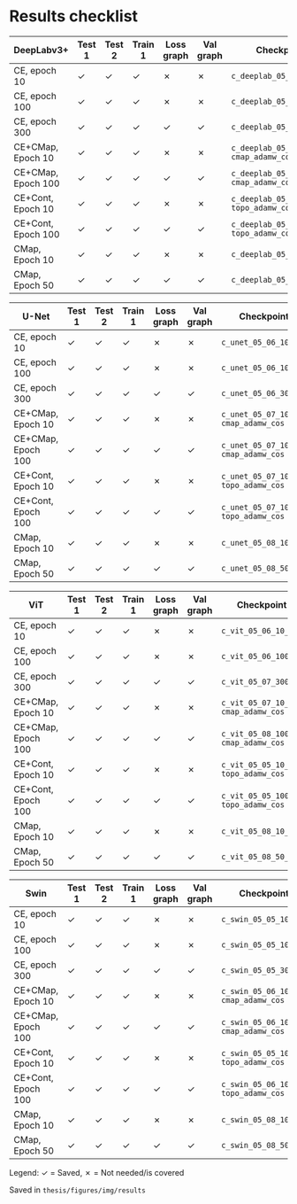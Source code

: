 # Results checklist

| DeepLabv3+         | Test 1 | Test 2 | Train 1 | Loss graph | Val graph | Checkpoint  (`file_name`)               |
|--------------------|--------|--------|---------|------------|-----------|-----------------------------------------|
| CE, epoch 10       | ✓      | ✓      | ✓       | ✗          | ✗         | `c_deeplab_05_04_10_ce_adamw_cos`       |
| CE, epoch 100      | ✓      | ✓      | ✓       | ✗          | ✗         | `c_deeplab_05_04_100_ce_adamw_cos`      |
| CE, epoch 300      | ✓      | ✓      | ✓       | ✓          | ✓         | `c_deeplab_05_05_300_ce_adamw_cos`      |
| CE+CMap, Epoch 10  | ✓      | ✓      | ✓       | ✗          | ✗         | `c_deeplab_05_07_10_ce-cmap_adamw_cos`  |
| CE+CMap, Epoch 100 | ✓      | ✓      | ✓       | ✓          | ✓         | `c_deeplab_05_07_100_ce-cmap_adamw_cos` |
| CE+Cont, Epoch 10  | ✓      | ✓      | ✓       | ✗          | ✗         | `c_deeplab_05_05_10_ce-topo_adamw_cos`  |
| CE+Cont, Epoch 100 | ✓      | ✓      | ✓       | ✓          | ✓         | `c_deeplab_05_05_100_ce-topo_adamw_cos` |
| CMap, Epoch 10     | ✓      | ✓      | ✓       | ✗          | ✗         | `c_deeplab_05_08_10_cmap_adamw_cos`     |
| CMap, Epoch 50     | ✓      | ✓      | ✓       | ✓          | ✓         | `c_deeplab_05_08_50_cmap_adamw_cos`     |

| U-Net              | Test 1 | Test 2 | Train 1 | Loss graph | Val graph | Checkpoint  (`file_name`)            |
|--------------------|--------|--------|---------|------------|-----------|--------------------------------------|
| CE, epoch 10       | ✓      | ✓      | ✓       | ✗          | ✗         | `c_unet_05_06_10_ce_adamw_cos`       |
| CE, epoch 100      | ✓      | ✓      | ✓       | ✗          | ✗         | `c_unet_05_06_100_ce_adamw_cos`      |
| CE, epoch 300      | ✓      | ✓      | ✓       | ✓          | ✓         | `c_unet_05_06_300_ce_adamw_cos`      |
| CE+CMap, Epoch 10  | ✓      | ✓      | ✓       | ✗          | ✗         | `c_unet_05_07_10_ce-cmap_adamw_cos`  |
| CE+CMap, Epoch 100 | ✓      | ✓      | ✓       | ✓          | ✓         | `c_unet_05_07_100_ce-cmap_adamw_cos` |
| CE+Cont, Epoch 10  | ✓      | ✓      | ✓       | ✗          | ✗         | `c_unet_05_07_10_ce-topo_adamw_cos`  |
| CE+Cont, Epoch 100 | ✓      | ✓      | ✓       | ✓          | ✓         | `c_unet_05_07_100_ce-topo_adamw_cos` |
| CMap, Epoch 10     | ✓      | ✓      | ✓       | ✗          | ✗         | `c_unet_05_08_10_cmap_adamw_cos`     |
| CMap, Epoch 50     | ✓      | ✓      | ✓       | ✓          | ✓         | `c_unet_05_08_50_cmap_adamw_cos`     |

| ViT                | Test 1 | Test 2 | Train 1 | Loss graph | Val graph | Checkpoint  (`file_name`)           |
|--------------------|--------|--------|---------|------------|-----------|-------------------------------------|
| CE, epoch 10       | ✓      | ✓      | ✓       | ✗          | ✗         | `c_vit_05_06_10_ce_adamw_cos`       |
| CE, epoch 100      | ✓      | ✓      | ✓       | ✗          | ✗         | `c_vit_05_06_100_ce_adamw_cos`      |
| CE, epoch 300      | ✓      | ✓      | ✓       | ✓          | ✓         | `c_vit_05_07_300_ce_adamw_cos`      |
| CE+CMap, Epoch 10  | ✓      | ✓      | ✓       | ✗          | ✗         | `c_vit_05_07_10_ce-cmap_adamw_cos`  |
| CE+CMap, Epoch 100 | ✓      | ✓      | ✓       | ✓          | ✓         | `c_vit_05_08_100_ce-cmap_adamw_cos` |
| CE+Cont, Epoch 10  | ✓      | ✓      | ✓       | ✗          | ✗         | `c_vit_05_05_10_ce-topo_adamw_cos`  |
| CE+Cont, Epoch 100 | ✓      | ✓      | ✓       | ✓          | ✓         | `c_vit_05_05_100_ce-topo_adamw_cos` |
| CMap, Epoch 10     | ✓      | ✓      | ✓       | ✗          | ✗         | `c_vit_05_08_10_cmap_adamw_cos`     |
| CMap, Epoch 50     | ✓      | ✓      | ✓       | ✓          | ✓         | `c_vit_05_08_50_cmap_adamw_cos`     |

| Swin               | Test 1 | Test 2 | Train 1 | Loss graph | Val graph | Checkpoint  (`file_name`)            |
|--------------------|--------|--------|---------|------------|-----------|--------------------------------------|
| CE, epoch 10       | ✓      | ✓      | ✓       | ✗          | ✗         | `c_swin_05_05_10_ce_adamw_cos`       |
| CE, epoch 100      | ✓      | ✓      | ✓       | ✗          | ✗         | `c_swin_05_05_100_ce_adamw_cos`      |
| CE, epoch 300      | ✓      | ✓      | ✓       | ✓          | ✓         | `c_swin_05_05_300_ce_adamw_cos`      |
| CE+CMap, Epoch 10  | ✓      | ✓      | ✓       | ✗          | ✗         | `c_swin_05_06_10_ce-cmap_adamw_cos`  |
| CE+CMap, Epoch 100 | ✓      | ✓      | ✓       | ✓          | ✓         | `c_swin_05_06_100_ce-cmap_adamw_cos` |
| CE+Cont, Epoch 10  | ✓      | ✓      | ✓       | ✗          | ✗         | `c_swin_05_05_10_ce-topo_adamw_cos`  |
| CE+Cont, Epoch 100 | ✓      | ✓      | ✓       | ✓          | ✓         | `c_swin_05_06_100_ce-topo_adamw_cos` |
| CMap, Epoch 10     | ✓      | ✓      | ✓       | ✗          | ✗         | `c_swin_05_08_10_cmap_adamw_cos`     |
| CMap, Epoch 50     | ✓      | ✓      | ✓       | ✓          | ✓         | `c_swin_05_08_50_cmap_adamw_cos`     |

Legend: ✓ = Saved, ✗ = Not needed/is covered

Saved in `thesis/figures/img/results`
